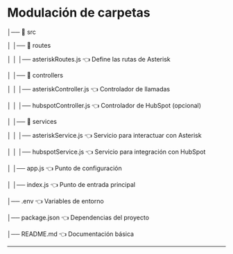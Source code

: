 # Modulación de carpetas

│── 📂 src

│ │── 📂 routes

│ │ │── asteriskRoutes.js 👈 Define las rutas de Asterisk

│ │── 📂 controllers

│ │ │── asteriskController.js 👈 Controlador de llamadas

│ │ │── hubspotController.js 👈 Controlador de HubSpot (opcional)

│ │── 📂 services

│ │ │── asteriskService.js 👈 Servicio para interactuar con Asterisk

│ │ │── hubspotService.js 👈 Servicio para integración con HubSpot

│ │── app.js 👈 Punto de configuración

│ │── index.js 👈 Punto de entrada principal


│── .env 👈 Variables de entorno

│── package.json 👈 Dependencias del proyecto

│── README.md 👈 Documentación básica


----

